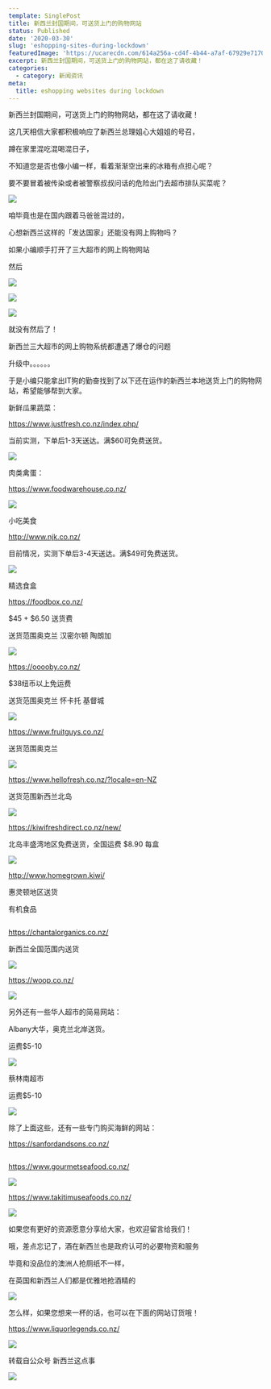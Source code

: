 ```yaml
---
template: SinglePost
title: 新西兰封国期间，可送货上门的购物网站
status: Published
date: '2020-03-30'
slug: 'eshopping-sites-during-lockdown'
featuredImage: 'https://ucarecdn.com/614a256a-cd4f-4b44-a7af-67929e71706e/'
excerpt: 新西兰封国期间，可送货上门的购物网站，都在这了请收藏！
categories:
  - category: 新闻资讯
meta:
  title: eshopping websites during lockdown
---
```



新西兰封国期间，可送货上门的购物网站，都在这了请收藏！

这几天相信大家都积极响应了新西兰总理姐心大姐姐的号召，

蹲在家里混吃混喝混日子，

不知道您是否也像小编一样，看着渐渐空出来的冰箱有点担心呢？

要不要冒着被传染或者被警察叔叔问话的危险出门去超市排队买菜呢？

![](https://ucarecdn.com/ab4afe6b-6f27-40e3-89cb-ee62fd742fbd/)

咱毕竟也是在国内跟着马爸爸混过的，

心想新西兰这样的「发达国家」还能没有网上购物吗？

如果小编顺手打开了三大超市的网上购物网站

然后

![](https://ucarecdn.com/2743351d-385a-4b22-9b7f-d7428fd45878/)

![](https://ucarecdn.com/cad2054c-5816-421a-bc39-905f0108acbd/)

![](https://ucarecdn.com/4aacca2c-55ab-4fee-b0d1-01b68448ba25/)

就没有然后了！

新西兰三大超市的网上购物系统都遭遇了爆仓的问题

升级中。。。。。。

于是小编只能拿出IT狗的勤奋找到了以下还在运作的新西兰本地送货上门的购物网站，希望能够帮到大家。

新鲜瓜果蔬菜：

https://www.justfresh.co.nz/index.php/

当前实测，下单后1-3天送达。满$60可免费送货。

![](https://ucarecdn.com/1098fb8f-125d-4100-b3e0-0692020b41ff/)

肉类禽蛋：

https://www.foodwarehouse.co.nz/

![](https://ucarecdn.com/2eaceea2-bc23-4681-8f26-495898939a90/)

小吃美食

http://www.njk.co.nz/

目前情况，实测下单后3-4天送达。满$49可免费送货。

![](https://ucarecdn.com/10313ecd-9ecd-455e-ab38-fb339a1bf645/)

精选食盒

https://foodbox.co.nz/

$45 + $6.50 送货费

送货范围奥克兰 汉密尔顿 陶朗加 

![](https://ucarecdn.com/5c618ef6-06f9-4e7b-81b6-72dd937f6528/)

https://ooooby.co.nz/

$38纽币以上免运费 

送货范围奥克兰 怀卡托 基督城 

![](https://ucarecdn.com/3dbc638f-eac0-4cd5-9532-dab1b83e3dfe/)

https://www.fruitguys.co.nz/

送货范围奥克兰 

![](https://ucarecdn.com/79f594b3-5899-4698-9d2d-6673f54094f9/)

https://www.hellofresh.co.nz/?locale=en-NZ

送货范围新西兰北岛

![](https://ucarecdn.com/6e048a49-72de-4e3f-ac90-178d4ed1b733/)

https://kiwifreshdirect.co.nz/new/

北岛丰盛湾地区免费送货，全国运费 $8.90 每盒

![](https://ucarecdn.com/7b678c83-0130-42cf-a43b-27dddba3f7f3/)

http://www.homegrown.kiwi/

惠灵顿地区送货

有机食品

![]()

https://chantalorganics.co.nz/

新西兰全国范围内送货

![](https://ucarecdn.com/67e1c8fb-3f10-47e8-b7a2-ab77f0e1fbca/)

https://woop.co.nz/

![](https://ucarecdn.com/31806c35-55a1-4f29-b55f-3de7f53a3485/)

另外还有一些华人超市的简易网站：

Albany大华，奥克兰北岸送货。

运费$5-10

![](https://ucarecdn.com/be110181-9407-4f44-90b2-b9190d079524/)

蔡林南超市 

运费$5-10

![](https://ucarecdn.com/3debc427-4a64-4c68-94c5-ae81589ad5e9/)

除了上面这些，还有一些专门购买海鲜的网站：

https://sanfordandsons.co.nz/

![]()

https://www.gourmetseafood.co.nz/

![](https://ucarecdn.com/f92cba55-afff-4d84-aa8a-57f57d48f21e/)

https://www.takitimuseafoods.co.nz/

![](https://ucarecdn.com/e1a2c6a7-b050-40bb-b090-af7c4660215a/)

如果您有更好的资源愿意分享给大家，也欢迎留言给我们！

哦，差点忘记了，酒在新西兰也是政府认可的必要物资和服务

毕竟和没品位的澳洲人抢厕纸不一样，

在英国和新西兰人们都是优雅地抢酒精的

![](https://ucarecdn.com/ba6091f8-879f-48a9-a6df-6307ab43c738/)

怎么样，如果您想来一杯的话，也可以在下面的网站订货哦！

https://www.liquorlegends.co.nz/

![](https://ucarecdn.com/f5e23f3a-9f60-41e4-9e44-04407f516fbf/)

转载自公众号 新西兰这点事

![](https://ucarecdn.com/6d50b858-54ee-4610-a5bb-aa2c6262f70a/)
